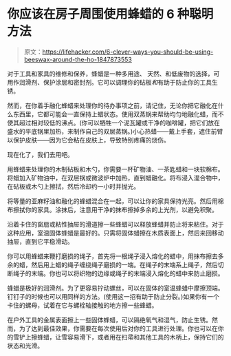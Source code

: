 # 你应该在房子周围使用蜂蜡的 6 种聪明方法

> 原文：<https://lifehacker.com/6-clever-ways-you-should-be-using-beeswax-around-the-ho-1847873553>

对于工具和家具的维修和保养，蜂蜡是一种多用途、 天然、和低废物的选择，可用作润滑剂、保护涂层和密封剂。它可以调理你的砧板*和*有助于防止你的工具生锈。

然而，在你着手融化蜂蜡来处理你的待办事项之前，请记住，无论你把它融化在什么东西里，它都可能会一直保持上蜡状态。使用双蒸锅来帮助均匀地融化蜡，而不使其超过相对较低的沸点。(你可以牺牲一个泥瓦罐或干净的咖啡罐，把它们放在盛水的平底锅里加热，来制作自己的双层蒸锅。)小心热蜡——戴上手套，遮住前臂以保护皮肤——因为它会粘在皮肤上，导致特别疼痛的烧伤。

现在化了，我们去用吧。

用蜂蜡来处理你的木制砧板和木勺，你需要一杯矿物油、一茶匙蜡和一块软棉布。将蜡加入矿物油中，在双层锅或微波炉中加热，直到蜡融化。将布浸入混合物中，在砧板或木勺上擦拭，然后冷却约一小时并抛光。

将等量的亚麻籽油和融化的蜂蜡混合在一起，可以让你的家具保持光亮。然后用棉布擦拭你的家具。涂抹后，注意用干净的抹布擦掉多余的上光剂，以避免积聚。

沿着卡住的窗扇或粘性抽屉的滑道擦一些蜂蜡可以释放蜂蜡并防止将来粘住。对于这种应用，室温固体蜂蜡是最好的。只需将固体蜡擦在木质表面上，然后来回移动抽屉，直到它平稳滑动。

你可以用蜂蜡来鞭打磨损的绳子，首先将一根绳子浸入熔化的蜡中，用抹布擦去多余的蜡，然后用上蜡的绳子缠绕绳子磨损的一端。在绳子的末端系上绳子，然后切断绳子的末端。你也可以将织物的边缘或绳子的末端浸入熔化的蜡中来防止磨损。

蜂蜡是极好的润滑剂。为了更容易拧动螺丝，可以在固体的室温蜂蜡中摩擦顶端。钉钉子的时候也可以用同样的方法。(使用这一招有助于防止分裂。)如果你有一个卡住的螺母，试着在它与螺栓轴接触的地方擦一些蜂蜡。

在户外工具的金属表面擦上一些固体蜂蜡，可以隔绝氧气和湿气，防止生锈。然而，为了达到最佳效果，你需要在每次使用后对你的工具进行处理。你也可以在你的雪铲上擦蜂蜡，让雪容易滑下，或者用在扫帚和其他工具的木柄上，保持它们的状态和光滑。